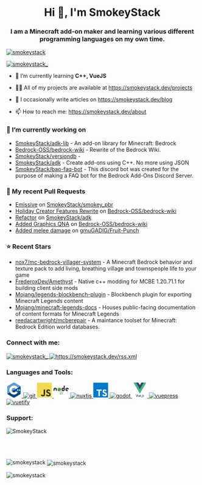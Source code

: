 <h1 align="center">Hi 👋, I'm SmokeyStack</h1>
<h3 align="center">I am a Minecraft add-on maker and learning various different programming languages on my own time.</h3>

<p align="left">
    <a href="https://github.com/ryo-ma/github-profile-trophy"><img src="https://github-profile-trophy.vercel.app/?username=smokeystack" alt="smokeystack" /></a>
</p>

<p align="left">
    <a href="https://twitter.com/smokeystack_" target="blank"><img src="https://img.shields.io/twitter/follow/smokeystack_?logo=twitter&style=for-the-badge" alt="smokeystack_" /></a>
</p>

- 🌱 I’m currently learning **C++, VueJS**

- 👨‍💻 All of my projects are available at https://smokeystack.dev/projects

- 📝 I occasionally write articles on https://smokeystack.dev/blog

- 📫 How to reach me: https://smokeystack.dev/about

### 🔭 I’m currently working on

- [SmokeyStack/adk-lib](https://github.com/SmokeyStack/adk-lib) - An add-on library for Minecraft: Bedrock
- [Bedrock-OSS/bedrock-wiki](https://github.com/Bedrock-OSS/bedrock-wiki) - Rewrite of the Bedrock Wiki.
- [SmokeyStack/versiondb](https://github.com/SmokeyStack/versiondb) - 
- [SmokeyStack/adk](https://github.com/SmokeyStack/adk) - Create add-ons using C&#43;&#43;. No more using JSON
- [SmokeyStack/bao-faq-bot](https://github.com/SmokeyStack/bao-faq-bot) - This discord bot was created for the purpose of making a FAQ bot for the Bedrock Add-Ons Discord Server.

### 🔨 My recent Pull Requests

- [Emissive](https://github.com/SmokeyStack/smokey_pbr/pull/2) on [SmokeyStack/smokey_pbr](https://github.com/SmokeyStack/smokey_pbr)
- [Holiday Creator Features Rewrite](https://github.com/Bedrock-OSS/bedrock-wiki/pull/835) on [Bedrock-OSS/bedrock-wiki](https://github.com/Bedrock-OSS/bedrock-wiki)
- [Refactor](https://github.com/SmokeyStack/adk/pull/34) on [SmokeyStack/adk](https://github.com/SmokeyStack/adk)
- [Added Graphics QNA](https://github.com/Bedrock-OSS/bedrock-wiki/pull/810) on [Bedrock-OSS/bedrock-wiki](https://github.com/Bedrock-OSS/bedrock-wiki)
- [Added melee damage](https://github.com/gmuGADIG/Fruit-Punch/pull/69) on [gmuGADIG/Fruit-Punch](https://github.com/gmuGADIG/Fruit-Punch)

### ⭐ Recent Stars

- [nox7/mc-bedrock-villager-system](https://github.com/nox7/mc-bedrock-villager-system) - A Minecraft Bedrock behavior and texture pack to add living, breathing village and townspeople life to your game
- [FrederoxDev/Amethyst](https://github.com/FrederoxDev/Amethyst) - Native c&#43;&#43; modding for MCBE 1.20.71.1 for building client side mods
- [Mojang/legends-blockbench-plugin](https://github.com/Mojang/legends-blockbench-plugin) - Blockbench plugin for exporting Minecraft Legends content
- [Mojang/minecraft-legends-docs](https://github.com/Mojang/minecraft-legends-docs) - Houses public-facing documentation of content formats for Minecraft Legends
- [reedacartwright/mcberepair](https://github.com/reedacartwright/mcberepair) - A maintance toolset for Minecraft: Bedrock Edition world databases.

<h3 align="left">Connect with me:</h3>
<p align="left">
    <a href="https://twitter.com/smokeystack_" target="blank">
        <img align="center" src="https://raw.githubusercontent.com/rahuldkjain/github-profile-readme-generator/master/src/images/icons/Social/twitter.svg" alt="smokeystack_" height="30" width="40" />
    </a>
    <a href="/https://smokeystack.dev/rss.xml" target="blank">
        <img align="center" src="https://raw.githubusercontent.com/rahuldkjain/github-profile-readme-generator/master/src/images/icons/Social/rss.svg" alt="https://smokeystack.dev/rss.xml" height="30" width="40" />
    </a>
</p>

<h3 align="left">Languages and Tools:</h3>
<p align="left">
    <a href="https://www.w3schools.com/cpp/" target="_blank" rel="noreferrer"> <img src="https://raw.githubusercontent.com/devicons/devicon/master/icons/cplusplus/cplusplus-original.svg" alt="cplusplus" width="40" height="40" /> </a>
    <a href="https://git-scm.com/" target="_blank" rel="noreferrer"> <img src="https://www.vectorlogo.zone/logos/git-scm/git-scm-icon.svg" alt="git" width="40" height="40" /> </a>
    <a href="https://developer.mozilla.org/en-US/docs/Web/JavaScript" target="_blank" rel="noreferrer">
        <img src="https://raw.githubusercontent.com/devicons/devicon/master/icons/javascript/javascript-original.svg" alt="javascript" width="40" height="40" />
    </a>
    <a href="https://nodejs.org" target="_blank" rel="noreferrer"> <img src="https://raw.githubusercontent.com/devicons/devicon/master/icons/nodejs/nodejs-original-wordmark.svg" alt="nodejs" width="40" height="40" /> </a>
    <a href="https://nuxtjs.org/" target="_blank" rel="noreferrer"> <img src="https://www.vectorlogo.zone/logos/nuxtjs/nuxtjs-icon.svg" alt="nuxtjs" width="40" height="40" /> </a>
    <a href="https://www.typescriptlang.org/" target="_blank" rel="noreferrer"> <img src="https://raw.githubusercontent.com/devicons/devicon/master/icons/typescript/typescript-original.svg" alt="typescript" width="40" height="40" /> </a>
    <a href="https://godotengine.org/" target="_blank" rel="noreferrer"> <img src="https://godotengine.org/asset-library/assets/logo.svg" alt="godot" width="40" height="40" /> </a>
    <a href="https://vuejs.org/" target="_blank" rel="noreferrer"> <img src="https://raw.githubusercontent.com/devicons/devicon/master/icons/vuejs/vuejs-original-wordmark.svg" alt="vuejs" width="40" height="40" /> </a>
    <a href="https://vuepress.vuejs.org/" target="_blank" rel="noreferrer">
        <img src="https://raw.githubusercontent.com/AliasIO/wappalyzer/master/src/drivers/webextension/images/icons/VuePress.svg" alt="vuepress" width="40" height="40" />
    </a>
    <a href="https://vuetifyjs.com/en/" target="_blank" rel="noreferrer"> <img src="https://bestofjs.org/logos/vuetify.svg" alt="vuetify" width="40" height="40" /> </a>
</p>

<h3 align="left">Support:</h3>
<p>
    <a href="https://ko-fi.com/SmokeyStack"> <img align="left" src="https://cdn.ko-fi.com/cdn/kofi3.png?v=3" height="50" width="210" alt="SmokeyStack" /></a>
</p>
<br />
<br />
<br />
<br />

<p><img align="left" src="https://github-readme-stats.vercel.app/api/top-langs?username=smokeystack&show_icons=true&locale=en&layout=compact" alt="smokeystack" /></p>

<p>&nbsp;<img align="center" src="https://github-readme-stats.vercel.app/api?username=smokeystack&show_icons=true&locale=en" alt="smokeystack" /></p>

<p><img align="center" src="https://github-readme-streak-stats.herokuapp.com/?user=smokeystack&" alt="smokeystack" /></p>
